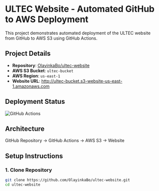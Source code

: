 # ULTEC Website - Automated GitHub to AWS Deployment

This project demonstrates automated deployment of the ULTEC website from GitHub to AWS S3 using GitHub Actions.

## Project Details
- **Repository**: [OlayinkaBo/ultec-website](https://github.com/OlayinkaBo/ultec-website)
- **AWS S3 Bucket**: `ultec-bucket`
- **AWS Region**: `us-east-1`
- **Website URL**: http://ultec-bucket.s3-website-us-east-1.amazonaws.com

## Deployment Status
![GitHub Actions](https://github.com/OlayinkaBo/ultec-website/actions/workflows/deploy.yml/badge.svg)

## Architecture

GitHub Repository → GitHub Actions → AWS S3 → Website

## Setup Instructions

### 1. Clone Repository
```bash
git clone https://github.com/OlayinkaBo/ultec-website.git
cd ultec-website




